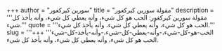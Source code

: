 +++
author = "سورين كيركغور"
title = "مقولة سورين كيركغور"
description = '''مقولة سورين كيركغور: الحب هو كل شيء، وأنه يعطي كل شيء، وأنه يأخذ كل شيء.'''
quote = '''الحب هو كل شيء، وأنه يعطي كل شيء، وأنه يأخذ كل شيء.'''
slug = '''الحب-هو-كل-شيء،-وأنه-يعطي-كل-شيء،-وأنه-يأخذ-كل-شيء'''
+++
الحب هو كل شيء، وأنه يعطي كل شيء، وأنه يأخذ كل شيء.
